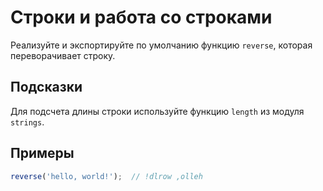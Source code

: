 # Строки и работа со строками

Реализуйте и экспортируйте по умолчанию функцию <code>reverse</code>, которая переворачивает строку.

## Подсказки

Для подсчета длины строки используйте функцию <code>length</code> из модуля <code>strings</code>.

## Примеры

```javascript
reverse('hello, world!');  // !dlrow ,olleh
```
